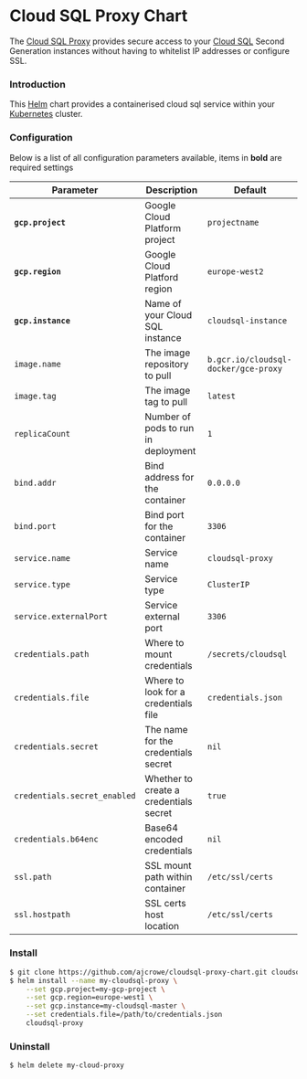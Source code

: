 Cloud SQL Proxy Chart
=====================

The [Cloud SQL Proxy](https://cloud.google.com/sql/docs/mysql/sql-proxy) provides secure access to your [Cloud SQL](https://cloud.google.com/sql/docs/) Second Generation instances without having to whitelist IP addresses or configure SSL.

### Introduction

This [Helm](https://helm.sh) chart provides a containerised cloud sql service within your [Kubernetes](https://kubernetes.io) cluster.

### Configuration

Below is a list of all configuration parameters available, items in **bold** are required settings

| Parameter                  | Description                            | Default                              |
|----------------------------|----------------------------------------|--------------------------------------|
**`gcp.project`**            | Google Cloud Platform project          |  `projectname`                       |
**`gcp.region`**             | Google Cloud Platford region           |  `europe-west2`                      |
**`gcp.instance`**           | Name of your Cloud SQL instance        | `cloudsql-instance`                  |
`image.name`                 | The image repository to pull           | `b.gcr.io/cloudsql-docker/gce-proxy` |
`image.tag`                  | The image tag to pull                  | `latest`                             |
`replicaCount`               | Number of pods to run in deployment    | `1`                                  |
`bind.addr`                  | Bind address for the container         | `0.0.0.0`                            |
`bind.port`                  | Bind port for the container            | `3306`                               |
`service.name`               | Service name                           | `cloudsql-proxy`                     |
`service.type`               | Service type                           | `ClusterIP`                          |
`service.externalPort`       | Service external port                  |  `3306`                              |
`credentials.path`           | Where to mount credentials             | `/secrets/cloudsql`                  |
`credentials.file`           | Where to look for a credentials file   | `credentials.json`                   |
`credentials.secret`         | The name for the credentials secret    | `nil`               |
`credentials.secret_enabled` | Whether to create a credentials secret | `true`                               |
`credentials.b64enc`         | Base64 encoded credentials             | `nil`                                |
`ssl.path`                   | SSL mount path within container        | `/etc/ssl/certs`                     |
`ssl.hostpath`               | SSL certs host location                | `/etc/ssl/certs`                     |


### Install

```bash
$ git clone https://github.com/ajcrowe/cloudsql-proxy-chart.git cloudsql-proxy
$ helm install --name my-cloudsql-proxy \
    --set gcp.project=my-gcp-project \
    --set gcp.region=europe-west1 \
    --set gcp.instance=my-cloudsql-master \
    --set credentials.file=/path/to/credentials.json
    cloudsql-proxy
```

### Uninstall

```bash
$ helm delete my-cloud-proxy
```
